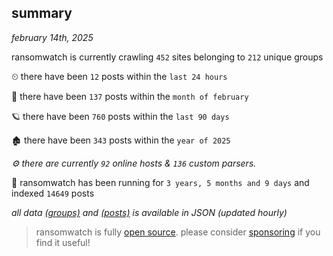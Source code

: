 
## summary
_february 14th, 2025_

ransomwatch is currently crawling `452` sites belonging to `212` unique groups

⏲ there have been `12` posts within the `last 24 hours`

🦈 there have been `137` posts within the `month of february`

🪐 there have been `760` posts within the `last 90 days`

🏚 there have been `343` posts within the `year of 2025`

_⚙️ there are currently `92` online hosts & `136` custom parsers._

🦕 ransomwatch has been running for `3 years, 5 months and 9 days` and indexed `14649` posts

_all data  [(groups)](http://ransomwhat.telemetry.ltd/groups) and [(posts)](http://ransomwhat.telemetry.ltd/posts) is available in JSON (updated hourly)_

> ransomwatch is fully [open source](https://github.com/joshhighet/ransomwatch#ransomwatch--). please consider [sponsoring](https://github.com/sponsors/joshhighet) if you find it useful!
